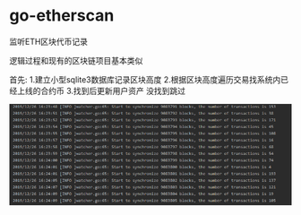 # go-etherscan
监听ETH区块代币记录

逻辑过程和现有的区块链项目基本类似

首先:
1.建立小型sqlite3数据库记录区块高度
2.根据区块高度遍历交易找系统内已经上线的合约币
3.找到后更新用户资产 没找到跳过

![图片说明1](https://github.com/a6910438/go-etherscan/blob/master/1.png)
